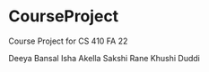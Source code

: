 # CourseProject

Course Project for CS 410 FA 22

Deeya Bansal
Isha Akella
Sakshi Rane
Khushi Duddi
